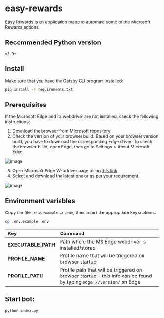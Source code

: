 # easy-rewards

Easy Rewards is an application made to automate some of the Microsoft Rewards actions.

## Recommended Python version
`v3.9+`

## Install

Make sure that you have the Gatsby CLI program installed:

```sh
pip install -r requirements.txt
```

## Prerequisites

If the Microsoft Edge and its webdriver are not installed, check the following instructions:

1. Download the browser from [Microsoft repository](https://www.microsoft.com/en-us/edge/download?form=MA13FJ)
2. Check the version of your browser build. Based on your browser version build, you have to download the corresponding Edge driver. To check the browser build, open Edge, then go to Settings > About Microsoft Edge.

![image](https://user-images.githubusercontent.com/42921279/210611075-fadc8251-8799-4eb4-9ab4-9ce2b47b7fe7.png)

3. Open Microsoft Edge Webdriver page using [this link](https://developer.microsoft.com/en-us/microsoft-edge/tools/webdriver/)
4. Select and download the latest one or as per your requirement.

![image](https://user-images.githubusercontent.com/42921279/210611433-5e9945a7-906f-4281-bbaf-baa76c4498a2.png)

## Environment variables

Copy the file `.env.example` to `.env`, then insert the appropriate keys/tokens.

```sh
cp .env.example .env
```


| Key    | Command                                                                                           |
| :-------- | :------------------------------------------------------------------------------------------------ |
| **EXECUTABLE_PATH**  | Path where the MS Edge webdriver is installed/stored |
| **PROFILE_NAME**  | Profile name that will be triggered on browser startup  |
| **PROFILE_PATH** | Profile path that will be triggered on browser startup - this info can be found by typing ```edge://version/``` on Edge  |

## Start bot:

```sh
python index.py
```
